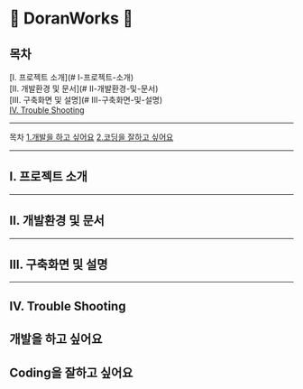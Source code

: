# :newspaper: DoranWorks :newspaper:

## 목차
[Ⅰ. 프로젝트 소개](# Ⅰ-프로젝트-소개) <br>
[Ⅱ. 개발환경 및 문서](# Ⅱ-개발환경-및-문서) <br>
[Ⅲ. 구축화면 및 설명](# Ⅲ-구축화면-및-설명) <br>
[Ⅳ. Trouble Shooting](#iv-Trouble-Shooting)

---

목차
[1.개발을 하고 싶어요](#개발을-하고-싶어요)
[2.코딩을 잘하고 싶어요](#coding을-잘하고-싶어요)

---
## Ⅰ. 프로젝트 소개
---
## Ⅱ. 개발환경 및 문서
---
## Ⅲ. 구축화면 및 설명
---
## Ⅳ. Trouble Shooting


## 개발을 하고 싶어요
## Coding을 잘하고 싶어요
